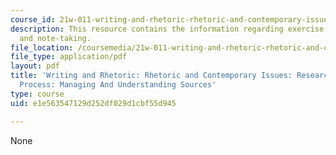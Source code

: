 ```yaml
---
course_id: 21w-011-writing-and-rhetoric-rhetoric-and-contemporary-issues-fall-2015
description: This resource contains the information regarding exercise on research
  and note-taking.
file_location: /coursemedia/21w-011-writing-and-rhetoric-rhetoric-and-contemporary-issues-fall-2015/e1e563547129d252df029d1cbf55d945_MIT21W_011F15_research.pdf
file_type: application/pdf
layout: pdf
title: 'Writing and Rhetoric: Rhetoric and Contemporary Issues: Research And The Note-Taking
  Process: Managing And Understanding Sources'
type: course
uid: e1e563547129d252df029d1cbf55d945

---
```

None